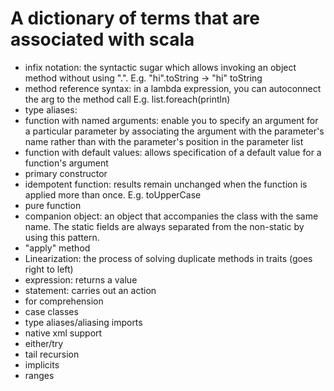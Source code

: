 # A dictionary of terms that are associated with scala

* infix notation: the syntactic sugar which allows invoking an object method without using ".". E.g. "hi".toString -> "hi" toString
* method reference syntax: in a lambda expression, you can autoconnect the arg to the method call E.g. list.foreach(println)
* type aliases:  
* function with named arguments: enable you to specify an argument for a particular parameter by associating the argument with the parameter's name rather than with the parameter's position in the parameter list
* function with default values:  allows specification of a default value for a function's argument
* primary constructor
* idempotent function: results remain unchanged when the function is applied more than once. E.g. toUpperCase
* pure function
* companion object: an object that accompanies the class with the same name. The static fields are always separated from the non-static by using this pattern.
* "apply" method 
* Linearization: the process of solving duplicate methods in traits (goes right to left)
* expression: returns a value
* statement: carries out an action 
* for comprehension
* case classes
* type aliases/aliasing imports
* native xml support
* either/try
* tail recursion
* implicits
* ranges